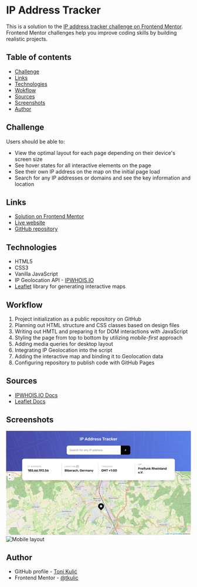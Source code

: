 # IP Address Tracker

This is a solution to the [IP address tracker challenge on Frontend Mentor](https://www.frontendmentor.io/challenges/ip-address-tracker-I8-0yYAH0). Frontend Mentor challenges help you improve coding skills by building realistic projects.

## Table of contents

-   [Challenge](#challenge)
-   [Links](#links)
-   [Technologies](#technologies)
-   [Wokflow](#workflow)
-   [Sources](#sources)
-   [Screenshots](#screenshots)
-   [Author](#author)

## Challenge

Users should be able to:

-   View the optimal layout for each page depending on their device's screen size
-   See hover states for all interactive elements on the page
-   See their own IP address on the map on the initial page load
-   Search for any IP addresses or domains and see the key information and location

## Links

-   [Solution on Frontend Mentor](https://www.frontendmentor.io/solutions/react-scss-shrtcode-api-sessionstorage-clipboard-api-wbayhjxMP)
-   [Live website](https://tkulic.github.io/url-shorty)
-   [GitHub repository](https://github.com/tkulic/url-shorty)

## Technologies

-   HTML5
-   CSS3
-   Vanilla JavaScript
-   IP Geolocation API - [IPWHOIS.IO](https://ipwhois.io)
-   [Leaflet](https://leafletjs.com) library for generating interactive maps

## Workflow

1. Project initialization as a public repository on GitHub
2. Planning out HTML structure and CSS classes based on design files
3. Writing out HMTL and preparing it for DOM interactions with JavaScript
4. Styling the page from top to bottom by utilizing _mobile-first_ approach
5. Adding media queries for desktop layout
6. Integrating IP Geolocation into the script
7. Adding the interactive map and binding it to Geolocation data
8. Configuring repository to publish code with GitHub Pages

## Sources

-   [IPWHOIS.IO Docs](https://ipwhois.io/documentation#tabs-format)
-   [Leaflet Docs](https://leafletjs.com/reference-1.7.1.html)

## Screenshots

![Desktop layout](./screenshots/Screenshot_desktop.png)
![Mobile layout](./screenshots/Screenshot_mobile.png)

## Author

-   GitHub profile - [Toni Kulić](https://github.com/tkulic)
-   Frontend Mentor - [@tkulic](https://www.frontendmentor.io/profile/tkulic)
